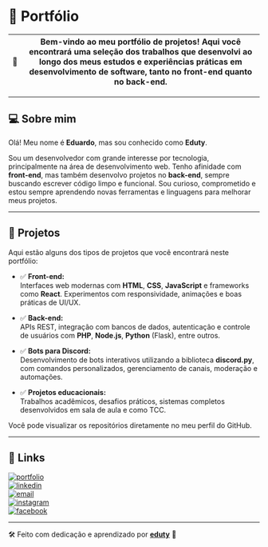 # 📍 Portfólio

| 📖 | Bem-vindo ao meu portfólio de projetos! Aqui você encontrará uma seleção dos trabalhos que desenvolvi ao longo dos meus estudos e experiências práticas em desenvolvimento de software, tanto no **front-end** quanto no **back-end**. |
| --- | --- |

---

## 💻 Sobre mim

Olá! Meu nome é **Eduardo**, mas sou conhecido como **Eduty**.

Sou um desenvolvedor com grande interesse por tecnologia, principalmente na área de desenvolvimento web. Tenho afinidade com **front-end**, mas também desenvolvo projetos no **back-end**, sempre buscando escrever código limpo e funcional. Sou curioso, comprometido e estou sempre aprendendo novas ferramentas e linguagens para melhorar meus projetos.

---

## 🚀 Projetos

Aqui estão alguns dos tipos de projetos que você encontrará neste portfólio:

- ✅ **Front-end:**  
  Interfaces web modernas com **HTML**, **CSS**, **JavaScript** e frameworks como **React**. Experimentos com responsividade, animações e boas práticas de UI/UX.

- ✅ **Back-end:**  
  APIs REST, integração com bancos de dados, autenticação e controle de usuários com **PHP**, **Node.js**, **Python** (Flask), entre outros.

- ✅ **Bots para Discord:**  
  Desenvolvimento de bots interativos utilizando a biblioteca **discord.py**, com comandos personalizados, gerenciamento de canais, moderação e automações.

- ✅ **Projetos educacionais:**  
  Trabalhos acadêmicos, desafios práticos, sistemas completos desenvolvidos em sala de aula e como TCC.

Você pode visualizar os repositórios diretamente no meu perfil do GitHub.

---

## 🔗 Links

[![portfolio](https://img.shields.io/badge/my_portfolio-000?style=for-the-badge&logo=ko-fi&logoColor=white)](https://portifolio-eduty.netlify.app/)  
[![linkedin](https://img.shields.io/badge/-LinkedIn-%230077B5?style=for-the-badge&logo=linkedin&logoColor=white)](https://www.linkedin.com/in/eduardo-lemes-185715239/)  
[![email](https://img.shields.io/badge/-Gmail-%23333?style=for-the-badge&logo=gmail&logoColor=white)](mailto:edulucas.le43@gmail.com)  
[![instagram](https://img.shields.io/badge/-Instagram-%23E4405F?style=for-the-badge&logo=instagram&logoColor=white)](https://www.instagram.com/_eduty/)  
[![facebook](https://img.shields.io/badge/-Facebook-%230077B5?style=for-the-badge&logo=facebook&logoColor=white)](https://www.facebook.com/eduardo.januario.5876/)

---

🛠️ Feito com dedicação e aprendizado por [**eduty**](https://github.com/eduty5665) 🤍
